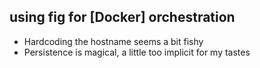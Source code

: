 

using fig for [Docker] orchestration
------------------------------------

* Hardcoding the hostname seems a bit fishy
* Persistence is magical, a little too implicit for my tastes

